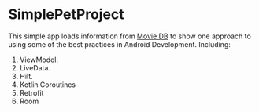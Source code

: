 # SimplePetProject
This simple app  loads information from [Movie DB](https://developers.themoviedb.org/3/getting-started/introduction) to show one approach to using some of the best practices in Android Development. Including:

1. ViewModel.
2. LiveData.
3. Hilt.
4. Kotlin Coroutines
5. Retrofit
6. Room

